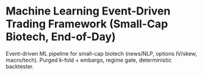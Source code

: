# Machine Learning Event-Driven Trading Framework (Small-Cap Biotech, End-of-Day)
Event-driven ML pipeline for small-cap biotech (news/NLP, options IV/skew, macro/tech). Purged k-fold + embargo, regime gate, deterministic backtester.
